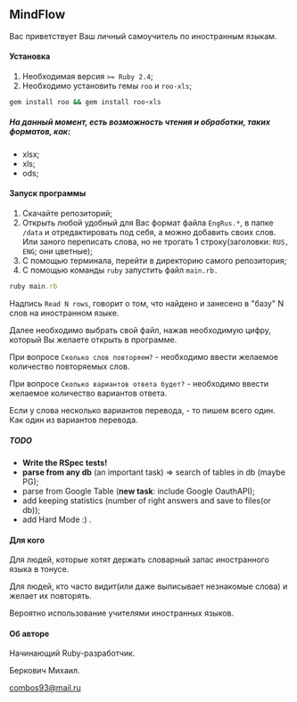 ## MindFlow

Вас приветствует Ваш личный самоучитель по иностранным языкам.

#### Установка
1) Необходимая версия `>= Ruby 2.4`;
2) Необходимо установить гемы `roo` и `roo-xls`;

```rb
gem install roo && gem install roo-xls
```

##### На данный момент, есть возможность чтения и обработки, таких форматов, как:
* xlsx;
* xls;
* ods;


#### Запуск программы
1) Скачайте репозиторий;
2) Открыть любой удобный для Вас формат файла `EngRus.*`, в папке `/data` и отредактировать под себя, а можно добавить 
своих 
слов. 
Или заного переписать слова, но не трогать 1 строку(заголовки: `RUS, ENG`; они цветные);
3) С помощью терминала, перейти в директорию самого репозитория;
4) С помощью команды `ruby` запустить файл `main.rb.`

```rb
ruby main.rb
```

Надпись `Read N rows`, говорит о том, что найдено и занесено в "базу" N слов на иностранном языке.

Далее необходимо выбрать свой файл, нажав необходимую цифру, который Вы желаете открыть в программе.

При вопросе `Сколько слов повторяем?` - необходимо ввести желаемое количество повторяемых слов.

При вопросе `Сколько вариантов ответа будет?` - необходимо ввести желаемое количество вариантов ответа.

Если у слова несколько вариантов перевода, - то пишем всего один. Как один из вариантов перевода.

##### TODO

* **Write the RSpec tests!**
* **parse from any db** (an important task) => search of tables in db (maybe PG);
* parse from Google Table (**new task**: include Google OauthAPI);
* add keeping statistics (number of right answers and save to files(or db));
* add Hard Mode :) .

#### Для кого
Для людей, которые хотят держать словарный запас иностранного языка в тонусе.

Для людей, кто часто видит(или даже выписывает незнакомые слова) и желает их повторять.

Вероятно использование учителями иностранных языков.

#### Об авторе
Начинающий Ruby-разработчик.

Беркович Михаил.

combos93@mail.ru